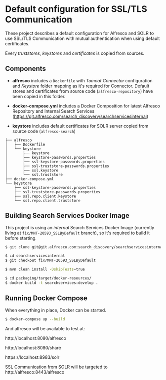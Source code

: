 # Default configuration for SSL/TLS Communication

These project describes a default configuration for Alfresco and SOLR to use SSL/TLS Communication with mutual authentication when using default certificates.

Every *truststores*, *keystores* and *certificates* is copied from sources.

## Components

* **alfresco** includes a `Dockerfile` with *Tomcat Connector* configuration and *Keystore* folder mapping as it's required for Connector. Default stores and certificates from source code (`alfresco-repository`) have been copied in this folder.

* **docker-compose.yml** includes a Docker Composition for latest Alfresco Repository and Internal Search Services (https://git.alfresco.com/search_discovery/searchservicesinternal)

* **keystore** includes default certificates for SOLR server copied from source code (`alfresco-search`)

```
├── alfresco
│   ├── Dockerfile
│   └── keystore
│       ├── keystore
│       ├── keystore-passwords.properties
│       ├── ssl-keystore-passwords.properties
│       ├── ssl-truststore-passwords.properties
│       ├── ssl.keystore
│       └── ssl.truststore
├── docker-compose.yml
└── keystore
    ├── ssl-keystore-passwords.properties
    ├── ssl-truststore-passwords.properties
    ├── ssl.repo.client.keystore
    └── ssl.repo.client.truststore
```

## Building Search Services Docker Image

This project is using an *internal* Search Services Docker Image (currently living at `fix/MNT-20593_SSLByDefault` branch), so it's required to build it before starting.

```bash
$ git clone git@git.alfresco.com:search_discovery/searchservicesinternal.git

$ cd searchservicesinternal
$ git checkout fix/MNT-20593_SSLByDefault

$ mvn clean install -DskipTests=true

$ cd packaging/target/docker-resources/
$ docker build -t searchservices:develop .
```

## Running Docker Compose

When everything in place, Docker can be started.

```bash
$ docker-compose up --build
```

And alfresco will be available to test at:

http://localhost:8080/alfresco

http://localhost:8080/share

https://localhost:8983/solr

SSL Communication from SOLR will be targeted to http://alfresco:8443/alfresco
